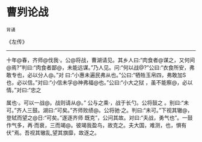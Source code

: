 # 曹刿论战

`背诵`

《左传》

---

十年@春，齐师@伐我·。公@将战，曹湖请见。其乡人曰:“肉食者@谋之，又何间@焉?”判曰:“肉食者鄙@，未能远谋。”乃人见。问:“何以战@?”公曰:“衣食所安，弗敢专也，必以分人@。”对 曰:“小惠未遍民弗从也。”公曰:“牺牲玉帛四，弗敢加S也，必以信。”对曰:“小信未孚@神弗福@也。”公曰:“小大之狱 ，虽不能察@，必以情。”对曰:“忠之

属也·。可以一战@。战则请从@。”
公与之乘·，战于长勺。公将鼓之 。别曰:“未可。”齐人三鼓。湖曰:“可矣。”齐师败绩@。公将驰·之。判曰:“未可。”下视其辙@，登轼而望之@日:“可矣。”遂逐齐师
既克”，公问其故。对曰:“夫战，勇气也”。一鼓作气多，再·而衰，三而竭@。彼竭我盈鸟，故克之。夫大国，难测，也，惧有伏"焉。吾视其辙乱,望其旗靡，故逐之。
